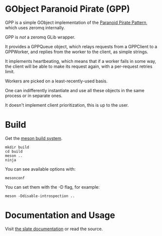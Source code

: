 # GObject Paranoid Pirate (GPP)

GPP is a simple GObject implementation of the [Paranoid Pirate Pattern](http://rfc.zeromq.org/spec:6),
which uses zeromq internally.

GPP is *not* a zeromq GLib wrapper.

It provides a GPPQueue object, which relays requests from a GPPClient to a GPPWorker, and replies
from the worker to the client, as simple strings.

It implements heartbeating, which means that if a worker fails in some way, the client will be able
to make its request again, with a per-request retries limit.

Workers are picked on a least-recently-used basis.

One can indifferently instantiate and use all these objects in the same process or in separate ones.

It doesn't implement client prioritization, this is up to the user.

# Build

Get the [meson build system](https://github.com/mesonbuild/meson).

```
mkdir build
cd build
meson ..
ninja
```

You can see available options with:

```
mesonconf
```

You can set them with the -D flag,
for example:

```
meson -Ddisable-introspection ..
```

# Documentation and Usage

Visit [the slate documentation](http://mathieuduponchelle.github.io/gpp_documentation/?c) or read the source.
